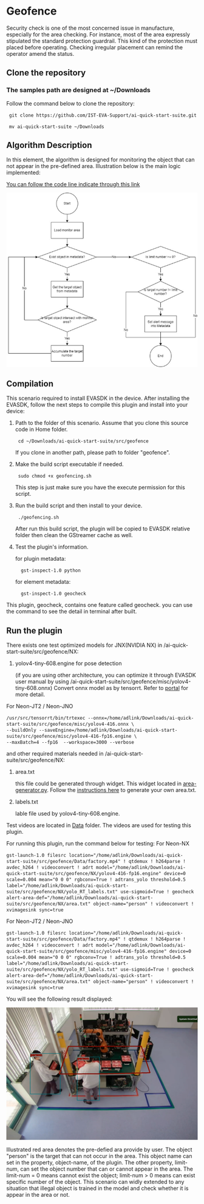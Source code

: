 # Geofence

Security check is one of the most concerned issue in manufacture, especially for the area checking. For instance, most of the area expressly stipulated the standard protection guardrail. This kind of the protection must placed before operating. Checking irregular placement can remind the operator amend the status.

## Clone the repository
### The samples path are designed at ~/Downloads

Follow the command below to clone the repository:

```
 git clone https://github.com/IST-EVA-Support/ai-quick-start-suite.git
```

```
 mv ai-quick-start-suite ~/Downloads
```

## Algorithm Description

In this element, the algorithm is designed for monitoring the object that can not appear in the pre-defined area. Illustration below is the main logic implemented:

[You can follow the code line indicate through this link](https://viewer.diagrams.net/?tags={}&highlight=0000ff&edit=_blank&layers=1&nav=1#R7VrbcuI4EP2WfeCRlC1jGx4zCcnObLKTKXY2m6ctYQvsYFtElgPk60fCMr5IGJKAMVVTlSJW69463afVdse4Cpe3BM69e%2ByioAM0d9kxrjsA6H0AOvxPc1epxLbtVDAlvisa5YKR%2F4aEUBPSxHdRXGpIMQ6oPy8LHRxFyKElGSQEL8rNJjgozzqHUzGjlgtGDgyQ1OzRd6mXSvvAzuV%2FIn%2FqZTPr1iCtCWHWWAwce9DFi4LIGHaMK4IxTZ%2FC5RUKuPIyvaT9brbUbhZGUET36bAyQhA8%2F5yAR6v7wwpevv20l11LrI2usg0jl%2B1fFDGhHp7iCAbDXPqF4CRyER9VY6W8zR3GcybUmfAZUboShwkTipnIo2EgatHSp%2F%2Fx7hemKD0Vaq6XYuR1YZUVIkpWhU68%2BFSsy7utS1k%2FWUtCcTFOiCP2%2FFWbjoH5Fs7Aw5sz%2Fwu5OBl1M7RBMkWiq%2F0y%2Bv%2FhcnZ7%2F%2FR0%2B3y1%2BOL8e%2F0ja8f1VphAnMEtwiFi62ENCAog9V%2FLuIICntNNu03XB%2ByzJQNNmJIlYCTsyDC08gjpOkWnHAbsobCKXLQGhxooddp4hUEidjBiM1IZPkHATJPDZOH5FI3mcK3kBfMOZRDAeJ7a68RfcjBtP6lXRCha1upW1IKyjkCmo0XBcoXIKxhtX9t%2BGCU9vltpstaemDP7bXJbTMmSTU7ptTJyaNjmbL0ClHRDks1J4%2BiDykD20YzXH47t1T0KJ3G%2F9%2F3bY%2FD9KvynC9oCw094Y7CnOzYODY19PYBS831J83%2FjU9q%2FXrD%2B3Bfssv%2BS9efO4PCUu%2B8h6wcn3c%2F5ednAOsAKKKc5zjUETdZS6yXh0R47GMqO7ZJPCm6mPg3g%2BAK6gR%2FNKHK8CweHTD6HSXDBZOwR%2Bt2XxHdm3ZhzbjdOGLMy8TjAY75eGFNE2ENMHPbreCj0WQDbpTCadR3Ia9hOmdiZXczZZo279fLEWtjTlP8fLv2Yuyw8fua8zHYc8SgWUehCCjvGTbYjvp6skwRl4uFwnMS76f8AbN81y161p6D7TUjQDN%2F3JBwMI7ddMZJhl7XW15oLkpRkPlDYzu8AqZbcdvpH6yTxkTn4YHxUGccCzYZHxkkAd0x2rY2ai%2BippbMDw%2BeSELgqNJjz84y3o6urV3DRN7RaGEkderZWwUu6ho%2Bip1atZ0P%2BA5n8Lx0nCRN2mIjjw0M5SoAWJeGYz7AH%2Bx%2BR82vYSldxvHUAulI6C%2FlKfwrv8XEKUaS1GnIC%2B6q9btnnYmR6T2Fldxi6PKbGkU8x4VoiCLbEsIxeg4ZVF9ucywmDnnzAt2uHWfGfmwvVhPA15Veqdhy8aZ3ao5rSwZ82R5LF%2BSfPkeybI213EKdVcp%2BauSOI044bxNVp9Wycjy07n6%2Bx0usw5SISp88Ln1m4REBnkNqxFE5Kmdqp3kAPF3%2FICGlzDr02a7o7vWq2KvYDclrtHLPoTSWJVMdcm648dprIFC5%2FE3KY%2B%2BV33ss1Zq%2BWOXa2t3e07%2Bm17Y%2FDTIp3yK2mJsPaQk2BH%2FrFfALTnQVDzh0p3%2FBNMOpvIRsZ1YikyRcNalDI7xVP9WFB8%2B7N3JfFBs24N7AtWDl8%2BlpNj3Joco4XqFPip0l6fC%2BrbbxIBi%2BtnqWq7dvJavKlv92stvPCtaG1P1Imq9BdG2kNVMIyVSbIbpLWgCrWOasb1uBkvuVz8YTqJXyLzRFoCnscre0QBoh%2FlqqFKI75t93rDAijQ%2B2%2BJXnXzPqqUcNAYX0HysOyYv6deerC86%2F1jeEv)

![Operation Idle Monitoring Flow Chart](../../resources/tank-car.jpg)

## Compilation

This scenario required to install EVASDK in the device. After installing the EVASDK, follow the next steps to compile this plugin and install into your device:

1. Path to the folder of this scenario. Assume that you clone this source code in Home folder.

   ```
    cd ~/Downloads/ai-quick-start-suite/src/geofence
   ```

   If you clone in another path, please path to folder "geofence".

2. Make the build script executable if needed.

   ```
    sudo chmod +x geofencing.sh
   ```

   This step is just make sure you have the execute permission for this script.

3. Run the build script and then install to your device.

   ```
    ./geofencing.sh
   ```

   After run this build script, the plugin will be copied to EVASDK relative folder then clean the GStreamer cache as well.

4. Test the plugin's information.

   for plugin metadata:

   ```
     gst-inspect-1.0 python
   ```

   for element metadata:

   ```
     gst-inspect-1.0 geocheck
   ```

This plugin, geocheck, contains one feature called geocheck. you can use the command to see the detail in terminal after built.

## Run the plugin

There exists one test optimized models for JNX(NVIDIA NX) in /ai-quick-start-suite/src/geofence/NX:

1. yolov4-tiny-608.engine for pose detection

   (if you are using other architecture, you can optimize it through EVASDK user manual by using /ai-quick-start-suite/src/geofence/misc/yolov4-tiny-608.onnx)
   Convert onnx model as by tensorrt. Refer to [portal](https://eva-support.adlinktech.com/docs/yolov4nbsp) for more detail.

For Neon-JT2 / Neon-JNO
```
/usr/src/tensorrt/bin/trtexec --onnx=/home/adlink/Downloads/ai-quick-start-suite/src/geofence/misc/yolov4-416.onnx \
--buildOnly --saveEngine=/home/adlink/Downloads/ai-quick-start-suite/src/geofence/misc/yolov4-416-fp16.engine \
--maxBatch=4 --fp16  --workspace=3000 --verbose
``` 

and other required materials needed in /ai-quick-start-suite/src/geofence/NX:

1. area.txt 

   this file could be generated through widget. This widget located in [area-generator.py](../../widgets/area-generator.py). Follow the [instructions here](../../widgets/readme.md) to generate your own area.txt.

2. labels.txt

   lable file used by yolov4-tiny-608.engine.

Test videos are located in [Data](./Data) folder. The videos are used for testing this plugin.

For running this plugin, run the command below for testing:
For Neon-NX
```
gst-launch-1.0 filesrc location="/home/adlink/Downloads/ai-quick-start-suite/src/geofence/Data/factory.mp4" ! qtdemux ! h264parse ! avdec_h264 ! videoconvert ! adrt model="/home/adlink/Downloads/ai-quick-start-suite/src/geofence/NX/yolov4-416-fp16.engine" device=0 scale=0.004 mean="0 0 0" rgbconv=True ! adtrans_yolo threshold=0.5 label="/home/adlink/Downloads/ai-quick-start-suite/src/geofence/NX/yolo_RT_labels.txt" use-sigmoid=True ! geocheck alert-area-def="/home/adlink/Downloads/ai-quick-start-suite/src/geofence/NX/area.txt" object-name="person" ! videoconvert ! xvimagesink sync=true
```

For Neon-JT2 / Neon-JNO
```
gst-launch-1.0 filesrc location="/home/adlink/Downloads/ai-quick-start-suite/src/geofence/Data/factory.mp4" ! qtdemux ! h264parse ! avdec_h264 ! videoconvert ! adrt model="/home/adlink/Downloads/ai-quick-start-suite/src/geofence/misc/yolov4-416-fp16.engine" device=0 scale=0.004 mean="0 0 0" rgbconv=True ! adtrans_yolo threshold=0.5 label="/home/adlink/Downloads/ai-quick-start-suite/src/geofence/NX/yolo_RT_labels.txt" use-sigmoid=True ! geocheck alert-area-def="/home/adlink/Downloads/ai-quick-start-suite/src/geofence/NX/area.txt" object-name="person" ! videoconvert ! xvimagesink sync=true
```

You will see the following result displayed:

![displayed screen](../../resources/geofence.png)

Illustrated red area denotes the pre-defied ara provide by user. The object "person" is the target that can not occur in the area. This object name can set in the property, object-name, of the plugin. The other property, limit-num, can set the object number that can or cannot appear in the area.  The limit-num = 0 means cannot exist the object; limit-num > 0 means can exist specific number of the object. This scenario can widly extended to any situation that illegal object is trained in the model and check whether it is appear in the area or not.


